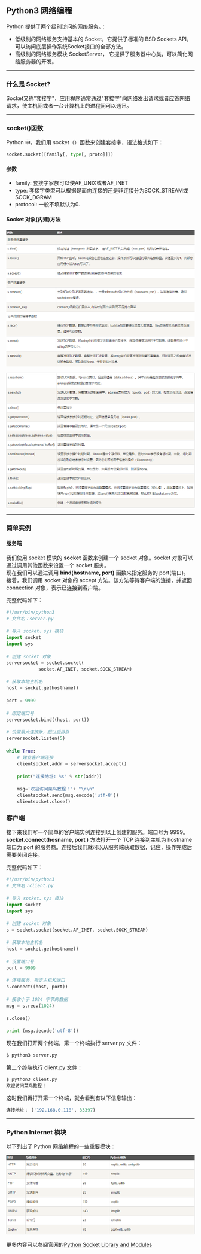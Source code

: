 ## **Python3 网络编程**
Python 提供了两个级别访问的网络服务。：

* 低级别的网络服务支持基本的 Socket，它提供了标准的 BSD Sockets API，可以访问底层操作系统Socket接口的全部方法。
* 高级别的网络服务模块 SocketServer， 它提供了服务器中心类，可以简化网络服务器的开发。

---
### **什么是 Socket?**
Socket又称"套接字"，应用程序通常通过"套接字"向网络发出请求或者应答网络请求，使主机间或者一台计算机上的进程间可以通讯。

---
### **socket()函数**

Python 中，我们用 socket（）函数来创建套接字，语法格式如下：
```python
socket.socket([family[, type[, proto]]])
```
#### **参数**
* family: 套接字家族可以使AF_UNIX或者AF_INET
* type: 套接字类型可以根据是面向连接的还是非连接分为SOCK_STREAM或SOCK_DGRAM
* protocol: 一般不填默认为0.

#### **Socket 对象(内建)方法**

![](/image/32-1.png)

![](/image/32-2.png)

---
### **简单实例**

#### **服务端**
我们使用 socket 模块的 **socket** 函数来创建一个 socket 对象。socket 对象可以通过调用其他函数来设置一个 socket 服务。  
现在我们可以通过调用 **bind(hostname, port)** 函数来指定服务的 port(端口)。  
接着，我们调用 socket 对象的 accept 方法。该方法等待客户端的连接，并返回 connection 对象，表示已连接到客户端。

完整代码如下：
```python
#!/usr/bin/python3
# 文件名：server.py

# 导入 socket、sys 模块
import socket
import sys

# 创建 socket 对象
serversocket = socket.socket(
            socket.AF_INET, socket.SOCK_STREAM) 

# 获取本地主机名
host = socket.gethostname()

port = 9999

# 绑定端口号
serversocket.bind((host, port))

# 设置最大连接数，超过后排队
serversocket.listen(5)

while True:
    # 建立客户端连接
    clientsocket,addr = serversocket.accept()      

    print("连接地址: %s" % str(addr))
    
    msg='欢迎访问菜鸟教程！'+ "\r\n"
    clientsocket.send(msg.encode('utf-8'))
    clientsocket.close()
```
### **客户端**
接下来我们写一个简单的客户端实例连接到以上创建的服务。端口号为 9999。  
**socket.connect(hosname, port )** 方法打开一个 TCP 连接到主机为 hostname 端口为 port 的服务商。连接后我们就可以从服务端获取数据，记住，操作完成后需要关闭连接。

完整代码如下：
```python
#!/usr/bin/python3
# 文件名：client.py

# 导入 socket、sys 模块
import socket
import sys

# 创建 socket 对象
s = socket.socket(socket.AF_INET, socket.SOCK_STREAM) 

# 获取本地主机名
host = socket.gethostname() 

# 设置端口号
port = 9999

# 连接服务，指定主机和端口
s.connect((host, port))

# 接收小于 1024 字节的数据
msg = s.recv(1024)

s.close()

print (msg.decode('utf-8'))
```
现在我们打开两个终端，第一个终端执行 server.py 文件：
```python
$ python3 server.py
```
第二个终端执行 client.py 文件：
```python
$ python3 client.py 
欢迎访问菜鸟教程！
```
这时我们再打开第一个终端，就会看到有以下信息输出：
```python
连接地址： ('192.168.0.118', 33397)
```
---

### **Python Internet 模块**
以下列出了 Python 网络编程的一些重要模块：

![](/image/32-3.png)

更多内容可以参阅官网的[Python Socket Library and Modules](https://docs.python.org/3.0/library/socket.html)
